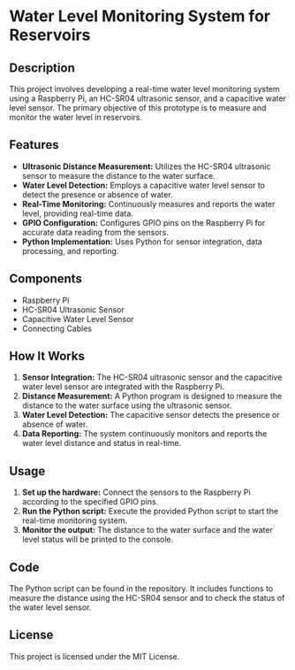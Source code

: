 <h1>Water Level Monitoring System for  Reservoirs</h1>

<h2>Description</h2>

<p>This project involves developing a real-time water level monitoring system using a Raspberry Pi, an HC-SR04 ultrasonic sensor, and a capacitive water level sensor. The primary objective of this prototype is to measure and monitor the water level in  reservoirs.</p>

<h2>Features</h2>
<ul>
  <li><strong>Ultrasonic Distance Measurement:</strong> Utilizes the HC-SR04 ultrasonic sensor to measure the distance to the water surface.</li>
  <li><strong>Water Level Detection:</strong> Employs a capacitive water level sensor to detect the presence or absence of water.</li>
  <li><strong>Real-Time Monitoring:</strong> Continuously measures and reports the water level, providing real-time data.</li>
  <li><strong>GPIO Configuration:</strong> Configures GPIO pins on the Raspberry Pi for accurate data reading from the sensors.</li>
  <li><strong>Python Implementation:</strong> Uses Python for sensor integration, data processing, and reporting.</li>
</ul>

<h2>Components</h2>
<ul>
  <li>Raspberry Pi</li>
  <li>HC-SR04 Ultrasonic Sensor</li>
  <li>Capacitive Water Level Sensor</li>
  <li>Connecting Cables</li>
</ul>

<h2>How It Works</h2>
<ol>
  <li><strong>Sensor Integration:</strong> The HC-SR04 ultrasonic sensor and the capacitive water level sensor are integrated with the Raspberry Pi.</li>
  <li><strong>Distance Measurement:</strong> A Python program is designed to measure the distance to the water surface using the ultrasonic sensor.</li>
  <li><strong>Water Level Detection:</strong> The capacitive sensor detects the presence or absence of water.</li>
  <li><strong>Data Reporting:</strong> The system continuously monitors and reports the water level distance and status in real-time.</li>
</ol>

<h2>Usage</h2>
<ol>
  <li><strong>Set up the hardware:</strong> Connect the sensors to the Raspberry Pi according to the specified GPIO pins.</li>
  <li><strong>Run the Python script:</strong> Execute the provided Python script to start the real-time monitoring system.</li>
  <li><strong>Monitor the output:</strong> The distance to the water surface and the water level status will be printed to the console.</li>
</ol>

<h2>Code</h2>
<p>The Python script can be found in the repository. It includes functions to measure the distance using the HC-SR04 sensor and to check the status of the water level sensor.</p>

<h2>License</h2>
<p>This project is licensed under the MIT License.</p>


